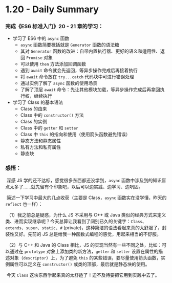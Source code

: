 # 1.20 - Daily Summary



### 完成《ES6 标准入门》20 - 21 章的学习：

- 学习了 ES6 中的 `async` 函数
  - `async` 函数简要概括就是 `Generator` 函数的语法糖
  - 其对 `Generator` 函数的改进：自带内置执行器、更好的语义和适用性、返回 `Promise` 对象
  - 可以使用 `then` 方法添加回调函数
  - 遇到 `await` 命令就会先返回，等异步操作完成后再接着执行
  - 将 `await` 命令放在 `try...catch` 代码块中可进行错误处理
  - 通过实例了解了 `async` 函数的使用场景
  - 了解了顶层 `await` 命令：先让其他模块加载，等异步操作完成后再拿回执行权，继续执行
- 学习了 Class 的基本语法
  - Class 的由来
  - Class 中的 `constructor()` 方法
  - Class 的实例
  - Class 中的 `getter` 和 `setter`
  - Class 中 `this` 的指向和使用（使用箭头函数避免错误）
  - 静态方法和静态属性
  - 私有方法和私有属性
  - 静态块





### 感悟：

​		深感 JS 学的还不达标，感觉很多东西都还没学到，`async` 函数中涉及到的知识盲点太多了......就先留有个印象吧，以后可以边实践、边学习、边巩固。

​		简述一下学习中最大的几点收获（主要是 Class，`async` 函数实在没学懂，昨天的 `reflect` 也一样）：

​		（1）我之前总是疑惑，为什么 JS 不采用与 C++ 或 Java 类似的经典方式来定义类、进而实现继承呢？今天总算让我看到了阔别已久的关键字：`Class`、`extends`、`super`、`static`、`#` (private)，这种简洁的语法看起来真的太舒服了，封装性又好。先前的 JS 总是给我一种函数式编程的感觉，用起来相当的不舒服。

​		（2）与 C++ 和 Java 的 Class 相比，JS 的实现当然有一些不同之处，比如：可以通过在 `prototype` 对象上添加类的新方法，`getter` 和 `setter` 设置在属性的描述对象（`descriptor`）上，为了避免 `this` 的某些错误，要尽量使用箭头函数，实例属性可以定义在 `constructor()` 或类的顶部，最后就是静态块的使用。

​		今天 `Class` 这块东西学起来真的太舒适了！迫不及待要把它用到实践中去了。